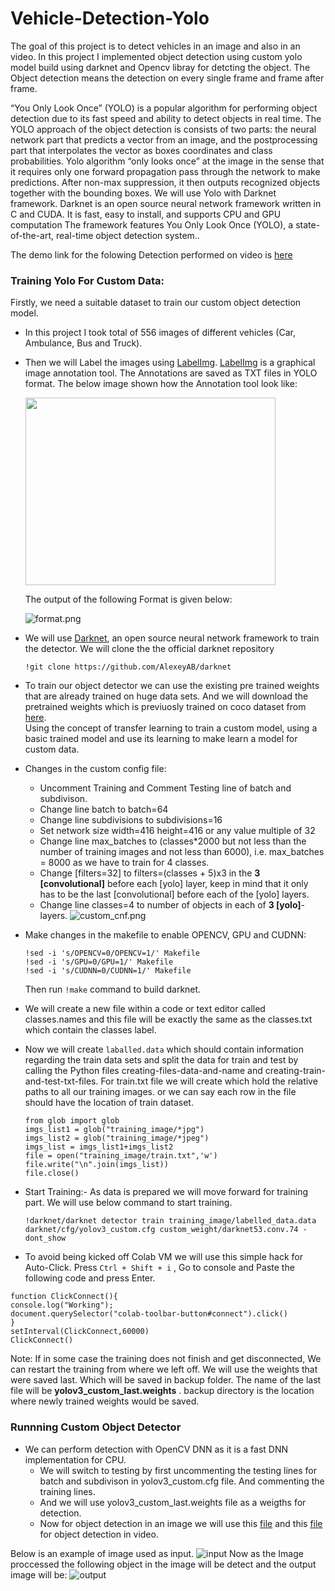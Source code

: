 


# Vehicle-Detection-Yolo
The goal of this project is to detect vehicles in an image and also in an video. In this project I implemented object detection using custom yolo model build using darknet and Opencv libray for detcting the object.
The Object detection means the detection on every single frame and frame after frame.

“You Only Look Once” (YOLO) is a popular algorithm for performing object detection due to its fast speed and ability to detect objects in real time.
The YOLO approach of the object detection is consists of two parts: the neural network part that predicts a vector from an image, and the postprocessing part that interpolates the vector as boxes coordinates and class probabilities.
Yolo algorithm “only looks once” at the image in the sense that it requires only one forward propagation pass through the network to make predictions. After non-max suppression, it then outputs recognized objects together with the bounding boxes.
We will use Yolo with Darknet framework. Darknet is an open source neural network framework written in C and CUDA. It is fast, easy to install, and supports CPU and GPU computation The framework features You Only Look Once (YOLO), a state-of-the-art, real-time object detection system..

The demo link for the folowing Detection performed on video is [here](https://user-images.githubusercontent.com/60709999/124021170-dd295880-da08-11eb-9abd-4e3ddd2e912b.mp4)



### Training Yolo For Custom Data:

Firstly, we need a suitable dataset to train our custom object detection model.
*  In this project I took total of 556 images of different vehicles (Car, Ambulance, Bus and Truck).
* Then we will Label the images using [LabelImg](https://tzutalin.github.io/labelImg/). [LabelImg](https://github.com/tzutalin/labelImg#labelimg) is a graphical image annotation tool. The Annotations are saved as TXT files in YOLO format.
	The below image shown how the Annotation tool look like:
	
	<img src="https://github.com/rohan300557/Vehicle-Detection-Yolo/blob/main/src/Labelimg.png" data-canonical-src="https://github.com/rohan300557/Vehicle-Detection-Yolo/blob/main/src/Labelimg.png" width="400" height="300" />	
	
	The output of the following Format is given below:
	
    ![format.png](https://github.com/rohan300557/Vehicle-Detection-Yolo/blob/main/src/file_format.png)

* We will use [Darknet](https://github.com/pjreddie/darknet), an open source neural network framework to train the detector. We will  clone the the official darknet repository
	```python:
	!git clone https://github.com/AlexeyAB/darknet
	```
*  To train our object detector we can use the existing pre trained weights that are already trained on huge data sets. And we will download the pretrained weights which is previuosly trained on coco dataset from [here](https://pjreddie.com/media/files/darknet53.conv.74).  
Using the concept of transfer learning to train a custom model, using a basic trained model and use its learning to make learn a model for custom data.
* Changes in the custom config file:
	-   Uncomment Training and Comment Testing line of batch and subdivison. 
	-   Change line batch to batch=64
	-   Change line subdivisions to subdivisions=16
	-   Set network size width=416 height=416 or any value multiple of 32
	-   Change line max_batches to (classes*2000 but not less than the number of training images and not less than 6000), i.e. max_batches = 8000 as we have to train for 4 classes.
	-   Change [filters=32] to filters=(classes + 5)x3 in the  **3**  **[convolutional]**  before each [yolo] layer, keep in mind that it only has to be the last [convolutional] before each of the [yolo] layers.
	-   Change line classes=4 to number of objects in each of  **3 [yolo]**-layers.
![custom_cnf.png](https://github.com/rohan300557/Vehicle-Detection-Yolo/blob/main/src/custom_cng.png)
* Make changes in the makefile to enable OPENCV, GPU and CUDNN: 
	 ```python:
	!sed -i 's/OPENCV=0/OPENCV=1/' Makefile
	!sed -i 's/GPU=0/GPU=1/' Makefile
	!sed -i 's/CUDNN=0/CUDNN=1/' Makefile
	```
  Then run `!make` command to build darknet.
*   We will create a new file within a code or text editor called  classes.names  and this file will be exactly the same as the classes.txt which contain the classes label.
* Now we will create `laballed.data` which should contain information regarding the train data sets and split the data for train and test by calling the Python files creating-files-data-and-name and creating-train-and-test-txt-files.
For train.txt file we will create which hold the relative paths to all our training images. or we can say each row in the file should have the location of train dataset.

	```python: 
	from glob import glob
	imgs_list1 = glob("training_image/*jpg")
	imgs_list2 = glob("training_image/*jpeg")
	imgs_list = imgs_list1+imgs_list2
	file = open("training_image/train.txt",'w')
	file.write("\n".join(imgs_list))
	file.close()
	```
* Start Training:- As data is prepared we will move forward for training part. We will use below command to start training.
	```python:
	!darknet/darknet detector train training_image/labelled_data.data darknet/cfg/yolov3_custom.cfg custom_weight/darknet53.conv.74 -dont_show
	```
* To avoid being kicked off Colab VM we will use this simple hack for Auto-Click. Press `Ctrl + Shift + i` , Go to console and Paste the following code and press Enter.

```
function ClickConnect(){
console.log("Working"); 
document.querySelector("colab-toolbar-button#connect").click() 
}
setInterval(ClickConnect,60000)
ClickConnect()
```

Note: If in some case the training does not finish and get disconnected, We can restart the training from where we left off. We will use the weights that were saved last. Which will be saved in backup folder. The name of the last file will be **yolov3_custom_last.weights** . backup directory is the location where newly trained weights would be saved.

### Runnning Custom Object Detector
* We can perform detection with OpenCV DNN as it is a fast DNN implementation for CPU.
	* We will switch to testing by first uncommenting the testing lines for batch and subdivison in yolov3_custom.cfg file. And commenting the training lines.
	* And we will use yolov3_custom_last.weights file as a weigths for detection.
	* Now for object detection in an image we will use this
 [file](https://github.com/rohan300557/Vehicle-Detection-Yolo/blob/main/creating-files-data-and-name.py) and this [file](https://github.com/rohan300557/Vehicle-Detection-Yolo/blob/main/creating-train-and-test-txt-files.py) for object detection in video.

Below is an example of image used as input.
![input](https://github.com/rohan300557/Vehicle-Detection-Yolo/blob/main/test/vehicle.jpg)
Now as the Image proccessed the following object in the image will be detect and the output image will be:
![output](https://github.com/rohan300557/Vehicle-Detection-Yolo/blob/main/output/output.jpg)
	
